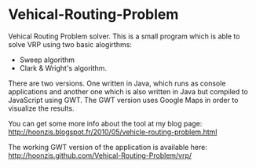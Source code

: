 Vehical-Routing-Problem
=======================

Vehical Routing Problem solver.
This is a small program which is able to solve VRP using two basic alogirthms:
- Sweep algorithm
- Clark & Wright's algorithm.

There are two versions. One written in Java, which runs as console applications and another one which is also written in Java but compiled to JavaScript using GWT.
The GWT version uses Google Maps in order to visualize the results.

You can get some more info about the tool at my blog page:
http://hoonzis.blogspot.fr/2010/05/vehicle-routing-problem.html

The working GWT version of the application is available here:
http://hoonzis.github.com/Vehical-Routing-Problem/vrp/